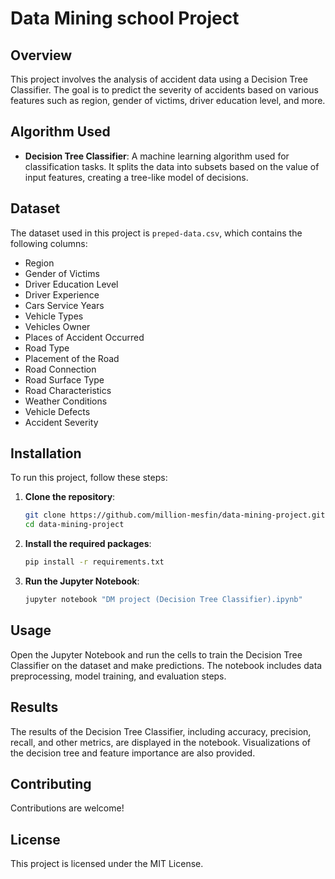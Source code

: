 # Data Mining school Project

## Overview
This project involves the analysis of accident data using a Decision Tree Classifier. The goal is to predict the severity of accidents based on various features such as region, gender of victims, driver education level, and more.

## Algorithm Used
- **Decision Tree Classifier**: A machine learning algorithm used for classification tasks. It splits the data into subsets based on the value of input features, creating a tree-like model of decisions.


## Dataset 
The dataset used in this project is `preped-data.csv`, which contains the following columns:
- Region
- Gender of Victims
- Driver Education Level
- Driver Experience
- Cars Service Years
- Vehicle Types
- Vehicles Owner
- Places of Accident Occurred
- Road Type
- Placement of the Road
- Road Connection
- Road Surface Type
- Road Characteristics
- Weather Conditions
- Vehicle Defects
- Accident Severity

## Installation
To run this project, follow these steps:

1. **Clone the repository**:
    ```bash
    git clone https://github.com/million-mesfin/data-mining-project.git
    cd data-mining-project
    ```

2. **Install the required packages**:
    ```bash
    pip install -r requirements.txt
    ```

3. **Run the Jupyter Notebook**:
    ```bash
    jupyter notebook "DM project (Decision Tree Classifier).ipynb"
    ```

## Usage
Open the Jupyter Notebook and run the cells to train the Decision Tree Classifier on the dataset and make predictions. The notebook includes data preprocessing, model training, and evaluation steps.

## Results
The results of the Decision Tree Classifier, including accuracy, precision, recall, and other metrics, are displayed in the notebook. Visualizations of the decision tree and feature importance are also provided.

## Contributing
Contributions are welcome! 

## License
This project is licensed under the MIT License.

